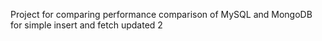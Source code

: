 Project for comparing performance comparison of MySQL and MongoDB for simple insert and fetch updated 2